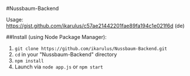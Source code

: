 #Nussbaum-Backend

Usage: <https://gist.github.com/ikarulus/c57ae21442201fae89fa194c1e021f6d> (de)

##Install (using Node Package Manager):
1. `git clone https://github.com/ikarulus/Nussbaum-Backend.git`
2. `cd` in your "Nussbaum-Backend" directory
3. `npm install`
4. Launch via `node app.js` or `npm start`
